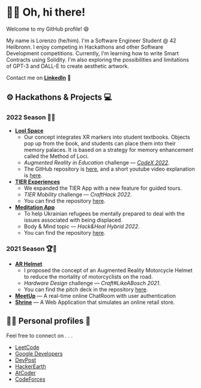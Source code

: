 # 👋🏼 Oh, hi there!

  Welcome to my GitHub profile! 😄 
  
  My name is Lorenzo (he/him). I'm a Software Engineer Student @ 42 Heilbronn. 
  I enjoy competing in Hackathons and other Software Development competitions.
  Currently, I'm learning how to write Smart Contracts using Solidity. I'm also exploring the possibilities and limitations of GPT-3 and DALL-E to create aesthetic artwork.
  
  Contact me on [**LinkedIn**](https://www.linkedin.com/in/lorenfiorini/)  💼


## ⚙️ Hackathons & Projects 💻

### 2022 Season 🥇🌳
  - [**Lool Space**](https://sites.google.com/view/lool-space/)
    - Our concept integrates XR markers into student textbooks. Objects pop up from the book, and students can place them into their memory palaces. It is based on a strategy for memory enhancement called the Method of Loci.
    - *Augmented Reality in Education* challenge — [*CodeX 2022*](https://www.linkedin.com/company/hack-codex/).
    - The GitHub repository is [here](https://github.com/ausmoons/LoolSpace), and a short youtube video explanation is [here](https://youtu.be/nJZ_yA2eDYE).
  - [**TIER Experiences**](https://crafthack2022.netlify.app/)
    - We expanded the TIER App with a new feature for guided tours.
    - *TIER Mobility* challenge — *CraftHack 2022*.
    - You can find the repository [here](https://github.com/LorenFiorini/CraftHack-2022).
  - [**Meditation App**](https://lorenfiorini.github.io/meditation_app/)
    - To help Ukrainian refugees be mentally prepared to deal with the issues associated with being displaced. 
    - Body & Mind topic — *Hack&Heal Hybrid 2022*.
    - You can find the repository [here](https://github.com/LorenFiorini/meditation_app).

### 2021 Season 🏆🌱
  - [**AR Helmet**](https://lorenfiorini.github.io/LikeABosch-WebApp/#/)  
    - I proposed the concept of an Augmented Reality Motorcycle Helmet to reduce the mortality of motorcyclists on the road. 
    - *Hardware Design* challenge — *Craft#LikeABosch 2021*. 
    - You can find the pitch deck in the repository [here](https://github.com/LorenFiorini/Craft-LikeABosch).
  - [**MeetUp**](https://fir-amazing-web-codelab.firebaseapp.com/) — A real-time online ChatRoom with user authentication
  - [**Shrine**](https://lorenfiorini.github.io/Shrine-WebApp/) — A Web Application that simulates an online retail store.

## 👨‍💻 Personal profiles 🐯

  Feel free to connect on . . .
  - [LeetCode](https://leetcode.com/lorenfiorini/)
  - [Google Developers](https://g.dev/LorenFiorini)
  - [DevPost](https://devpost.com/LorenzoFiorini)
  - [HackerEarth](https://www.hackerearth.com/@lorenfiorini)
  - [AtCoder](https://atcoder.jp/users/LorenFiorini)
  - [CodeForces](https://codeforces.com/profile/LorenFiorini)
  

<!---
[![Top Langs](https://github-readme-stats.vercel.app/api/top-langs/LorenFiorinianuraghazra&layout=compact)](https://github.com/anuraghazra/github-readme-stats) 

  - [**Personal WebApp**](https://lorenfiorini.github.io/#/) — This will be my personal web page 

LorenFiorini/LorenFiorini is a ✨ special ✨ repository because its `README.md` (this file) appears on your GitHub profile.
You can click the Preview link to take a look at your changes.
--->
